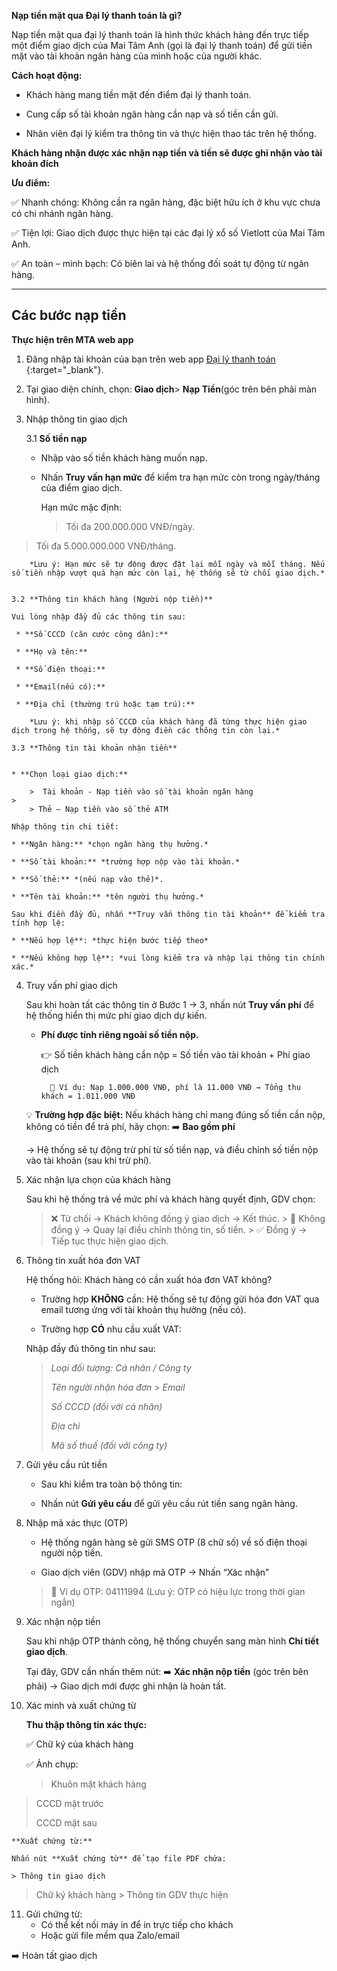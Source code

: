 **Nạp tiền mặt qua Đại lý thanh toán là gì?**

Nạp tiền mặt qua đại lý thanh toán là hình thức khách hàng đến trực tiếp một điểm giao dịch của Mai Tâm Anh (gọi là đại lý thanh toán) để gửi tiền mặt vào tài khoản ngân hàng của mình hoặc của người khác.

**Cách hoạt động:**

- Khách hàng mang tiền mặt đến điểm đại lý thanh toán.

- Cung cấp số tài khoản ngân hàng cần nạp và số tiền cần gửi.

- Nhân viên đại lý kiểm tra thông tin và thực hiện thao tác trên hệ thống.

**Khách hàng nhận được xác nhận nạp tiền và tiền sẽ được ghi nhận vào tài khoản đích**

**Ưu điểm:**

✅ Nhanh chóng: Không cần ra ngân hàng, đặc biệt hữu ích ở khu vực chưa có chi nhánh ngân hàng.

✅ Tiện lợi: Giao dịch được thực hiện tại các đại lý xổ số Vietlott của Mai Tâm Anh.

✅ An toàn – minh bạch: Có biên lai và hệ thống đối soát tự động từ ngân hàng.
***

## Các bước nạp tiền
**Thực hiện trên MTA web app**

1. Đăng nhập tài khoản của bạn trên web app [Đại lý thanh toán ](https://cash.maitamanh.vn/login.html){:target="_blank"}. 

2. Tại giao diện chính, chọn: **Giao dịch**> **Nạp Tiền**(góc trên bên phải màn hình).

3. Nhập thông tin giao dịch
    
    3.1 **Số tiền nạp**

    - Nhập vào số tiền khách hàng muốn nạp.
    - Nhấn **Truy vấn hạn mức** để kiểm tra hạn mức còn trong ngày/tháng của điểm giao dịch.

        Hạn mức mặc định:
        >Tối đa 200.000.000 VNĐ/ngày.
>
> Tối đa 5.000.000.000 VNĐ/tháng.

        *Lưu ý: Hạn mức sẽ tự động được đặt lại mỗi ngày và mỗi tháng. Nếu số tiền nhập vượt quá hạn mức còn lại, hệ thống sẽ từ chối giao dịch.*


    3.2 **Thông tin khách hàng (Người nộp tiền)**

    Vui lòng nhập đầy đủ các thông tin sau:

     * **Số CCCD (căn cước công dân):**

     * **Họ và tên:**
 
     * **Số điện thoại:**
 
     * **Email(nếu có):**
 
     * **Địa chỉ (thường trú hoặc tạm trú):**
 
        *Lưu ý: khi nhập số CCCD của khách hàng đã từng thực hiện giao dịch trong hệ thống, sẽ tự động điền các thông tin còn lại.*
 
    3.3 **Thông tin tài khoản nhận tiền**


    * **Chọn loại giao dịch:**
    
        >  Tài khoản - Nạp tiền vào số tài khoản ngân hàng
    > 
        > Thẻ – Nạp tiền vào số thẻ ATM
        
    Nhập thông tin chi tiết:

    * **Ngân hàng:** *chọn ngân hàng thụ hưởng.*

    * **Số tài khoản:** *trường hợp nộp vào tài khoản.*

    * **Số thẻ:** *(nếu nạp vào thẻ)*.

    * **Tên tài khoản:** *tên người thụ hưởng.*

    Sau khi điền đầy đủ, nhấn **Truy vấn thông tin tài khoản** để kiểm tra tính hợp lệ: 

    * **Nếu hợp lệ**: *thực hiện bước tiếp theo*

    * **Nếu không hợp lệ**: *vui lòng kiểm tra và nhập lại thông tin chính xác.*

4. Truy vấn phí giao dịch

    Sau khi hoàn tất các thông tin ở Bước 1 → 3, nhấn nút **Truy vấn phí** để hệ thống hiển thị mức phí giao dịch dự kiến.

    * **Phí được tính riêng ngoài số tiền nộp.**

        👉 Số tiền khách hàng cần nộp = Số tiền vào tài khoản + Phí giao dịch

            📌 Ví dụ: Nạp 1.000.000 VNĐ, phí là 11.000 VNĐ → Tổng thu khách = 1.011.000 VNĐ

    💡 **Trường hợp đặc biệt:** Nếu khách hàng chỉ mang đúng số tiền cần nộp, không có tiền để trả phí, hãy chọn:
    ➡️ **Bao gồm phí**

    → Hệ thống sẽ tự động trừ phí từ số tiền nạp, và điều chỉnh số tiền nộp vào tài khoản (sau khi trừ phí).


5. Xác nhận lựa chọn của khách hàng
    
    Sau khi hệ thống trả về mức phí và khách hàng quyết định, GDV chọn:

    >❌ Từ chối → Khách không đồng ý giao dịch → Kết thúc.
        > 
    >🔁 Không đồng ý → Quay lại điều chỉnh thông tin, số tiền.
        > 
    >✅ Đồng ý → Tiếp tục thực hiện giao dịch.

6. Thông tin xuất hóa đơn VAT
    
    Hệ thống hỏi: Khách hàng có cần xuất hóa đơn VAT không?

    * Trường hợp **KHÔNG** cần:
        Hệ thống sẽ tự động gửi hóa đơn VAT qua email tương ứng với tài khoản thụ hưởng (nếu có).

    * Trường hợp **CÓ** nhu cầu xuất VAT:

    Nhập đầy đủ thông tin như sau:

    > *Loại đối tượng: Cá nhân / Công ty*
    > 
    >*Tên người nhận hóa đơn*
        > 
    >*Email*
    > 
    >*Số CCCD (đối với cá nhân)*
    > 
    >*Địa chỉ*
    > 
    >*Mã số thuế (đối với công ty)*

7. Gửi yêu cầu rút tiền
    
    * Sau khi kiểm tra toàn bộ thông tin:
    
    * Nhấn nút **Gửi yêu cầu** để gửi yêu cầu rút tiền sang ngân hàng.

8.  Nhập mã xác thực (OTP)

    * Hệ thống ngân hàng sẽ gửi SMS OTP (8 chữ số) về số điện thoại người nộp tiền.

    * Giao dịch viên (GDV) nhập mã OTP → Nhấn “Xác nhận”

    > 📌 Ví dụ OTP: 04111994
    > (Lưu ý: OTP có hiệu lực trong thời gian ngắn)

9. Xác nhận nộp tiền

    Sau khi nhập OTP thành công, hệ thống chuyển sang màn hình **Chi tiết giao dịch**.

    Tại đây, GDV cần nhấn thêm nút:
    ➡️ **Xác nhận nộp tiền** (góc trên bên phải) → Giao dịch mới được ghi nhận là hoàn tất.

10. Xác minh và xuất chứng từ

    **Thu thập thông tin xác thực:**

    ✅ Chữ ký của khách hàng

    ✅ Ảnh chụp:
     
    > Khuôn mặt khách hàng
> 
>   CCCD mặt trước
> 
>   CCCD mặt sau

    **Xuất chứng từ:**
        
    Nhấn nút **Xuất chứng từ** để tạo file PDF chứa:
    
    > Thông tin giao dịch
  > 
 >    Chữ ký khách hàng
     > 
 >    Thông tin GDV thực hiện

11. Gửi chứng từ: 
    * Có thể kết nối máy in để in trực tiếp cho khách
    * Hoặc gửi file mềm qua Zalo/email

➡️ Hoàn tất giao dịch